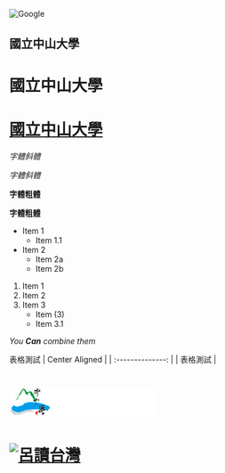 ![Google](/images/google.png)

## 國立中山大學

# 國立中山大學
# [國立中山大學](https://www.nsysu.edu.tw/)

*字體斜體*

_字體斜體_

**字體粗體**

__字體粗體__

* Item 1
  * Item 1.1
* Item 2
  * Item 2a
  * Item 2b

1. Item 1
2. Item 2
3. Item 3
   * Item (3)
   * Item 3.1


*You **Can** combine them*

表格測試
|  Center Aligned    |
| :--------------: |
|    表格測試    |

# ![NSYU](school.png "國立中山大學")


# [![呂讀台灣](https://img.youtube.com/vi/-RTnT-4ilfg/0.jpg)](https://www.youtube.com/watch?v=-RTnT-4ilfg"呂讀台灣")

